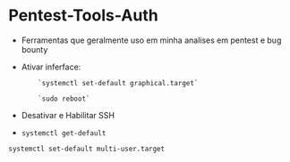 # Pentest-Tools-Auth

- Ferramentas que geralmente uso em minha analises em pentest e bug bounty
  
- Ativar inferface:

          `systemctl set-default graphical.target`

          `sudo reboot`

- Desativar e Habilitar SSH

- `systemctl get-default`

`systemctl set-default multi-user.target`



